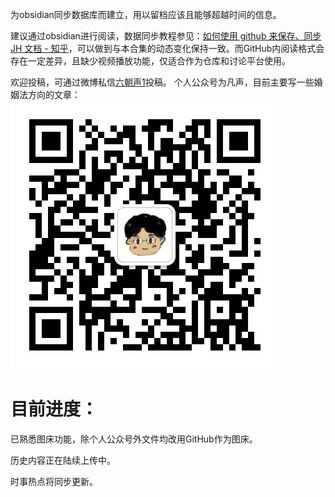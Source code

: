 为obsidian同步数据库而建立，用以留档应该且能够超越时间的信息。

建议通过obsidian进行阅读，数据同步教程参见：[如何使用 github 来保存、同步 JH 文档 - 知乎](https://zhuanlan.zhihu.com/p/380200295)，可以做到与本合集的动态变化保持一致。而GitHub内阅读格式会存在一定差异，且缺少视频播放功能，仅适合作为仓库和讨论平台使用。

欢迎投稿，可通过微博私信[六朝声1](https://weibo.com/u/7774067855)投稿。
个人公众号为凡声，目前主要写一些婚姻法方向的文章：[![qrcode1673893952732.jpg](https://raw.githubusercontent.com/bluntvoice/mypic/main/qrcode1673893952732.jpg)](https://raw.githubusercontent.com/bluntvoice/mypic/main/qrcode1673893952732.jpg)

# 目前进度：
已熟悉图床功能，除个人公众号外文件均改用GitHub作为图床。

历史内容正在陆续上传中。

时事热点将同步更新。